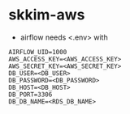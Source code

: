 # skkim-aws
* airflow needs <.env> with   
```
AIRFLOW_UID=1000
AWS_ACCESS_KEY=<AWS_ACCESS_KEY>
AWS_SECRET_KEY=<AWS_SECRET_KEY>
DB_USER=<DB_USER>
DB_PASSWORD=<DB_PASSWORD>
DB_HOST=<DB_HOST>
DB_PORT=3306
DB_DB_NAME=<RDS_DB_NAME>
```
